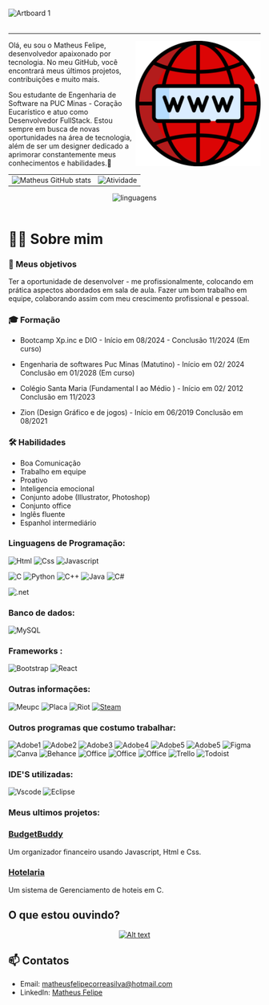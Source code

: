 ######


![Artboard 1](https://github.com/MatheusFelipeCorrea/MatheusFelipeCorrea/assets/160637977/2970daeb-5672-447a-87b2-91fb1ba3a306)



######

----

<img align="right" height="250" src="https://github.com/MatheusFelipeCorrea/MatheusFelipeCorrea/blob/main/www.png?raw=true">

<p>Olá, eu sou o Matheus Felipe, desenvolvedor apaixonado por tecnologia. No meu GitHub, você encontrará meus últimos projetos, contribuições e muito mais.

Sou estudante de Engenharia de Software na PUC Minas - Coração Eucarístico e atuo como Desenvolvedor FullStack. Estou sempre em busca de novas oportunidades na área de tecnologia, além de ser um designer dedicado a aprimorar constantemente meus conhecimentos e habilidades.👋 <p>




<table>
  <tr>
    <td><img src="https://github-readme-stats.vercel.app/api?username=MatheusFelipeCorrea&show_icons=true&theme=radical" alt="Matheus GitHub stats"></td>
    <td><img src="https://github-profile-summary-cards.vercel.app/api/cards/profile-details?username=MatheusFelipeCorrea&theme=radical" alt="Atividade"></td>
  </tr>
</table>

<div align="center">
  <img src="https://github-readme-stats.vercel.app/api/top-langs/?username=MatheusFelipeCorrea&theme=radical" alt="linguagens">
</div>


<br>

# 🙋‍♂️ Sobre mim 

### **🔎 Meus objetivos**

<p> Ter a oportunidade de desenvolver - me profissionalmente, colocando em prática aspectos abordados em sala de aula. Fazer um bom trabalho em equipe, colaborando assim com meu crescimento profissional e pessoal.<p>

### **🎓 Formação**

-  Bootcamp Xp.inc e DIO  -   Início em 08/2024 - Conclusão 11/2024 (Em curso)
-  Engenharia de softwares Puc Minas (Matutino) -   Início em 02/ 2024 Conclusão em 01/2028 (Em curso)

-  Colégio Santa Maria (Fundamental I ao Médio ) -   Início em 02/ 2012 Conclusão em 11/2023

- Zion (Design Gráfico e de jogos) -   Início em 06/2019 Conclusão em 08/2021 
 
### **🛠️ Habilidades**

- Boa Comunicação                          
- Trabalho em equipe
- Proativo
- Inteligencia emocional
- Conjunto adobe (Illustrator, Photoshop)
- Conjunto office
- Inglês fluente
- Espanhol intermediário



### **Linguagens de Programação:**


![Html](https://img.shields.io/badge/HTML5-5e0707?style=for-the-badge&logo=html5&logoColor=white) ![Css](https://img.shields.io/badge/CSS3-5e0707?style=for-the-badge&logo=css3&logoColor=white) ![Javascript](https://img.shields.io/badge/JavaScript-5e0707?style=for-the-badge&logo=javascript&logoColor=white)

 ![C](https://img.shields.io/badge/C-5e0707?style=for-the-badge&logo=c&logoColor=white) ![Python](https://img.shields.io/badge/Python-5e0707?style=for-the-badge&logo=python&logoColor=white) ![C++](https://img.shields.io/badge/C%2B%2B-5e0707?style=for-the-badge&logo=c%2B%2B&logoColor=white) ![Java](https://img.shields.io/badge/Java-5e0707?style=for-the-badge&logo=openjdk&logoColor=white) ![C#](	https://img.shields.io/badge/C%23-5e0707?style=for-the-badge&logo=c-sharp&logoColor=white)

 ![.net](https://img.shields.io/badge/.NET-5e0707?style=for-the-badge&logo=.net&logoColor=white)

### **Banco de dados:**
![MySQL](https://img.shields.io/badge/-MySQL-5e0707?style=for-the-badge&logo=mysql&logoColor=white)
### **Frameworks :**
![Bootstrap](https://img.shields.io/badge/Bootstrap-5e0707?style=for-the-badge&logo=bootstrap&logoColor=white)  ![React](https://img.shields.io/badge/React-5e0707?style=for-the-badge&logo=react&logoColor=61DAFB)

### **Outras informações:**
![Meupc](https://img.shields.io/badge/Windows-ASUS_VivoBook-5e0707?style=for-the-badge&logo=windows&logoColor=white) ![Placa](https://img.shields.io/badge/Intel-Core_i5_10th-5e0707?style=for-the-badge&logo=intel&logoColor=white) ![Riot](https://img.shields.io/badge/Riot_Games-5e0707?style=for-the-badge&logo=riot-games&logoColor=white) [![Steam](https://img.shields.io/badge/Steam-5e0707?style=for-the-badge&logo=steam&logoColor=white)](https://steamcommunity.com/profiles/76561198433471139/)



### **Outros programas que costumo trabalhar:**

![Adobe1](https://img.shields.io/badge/Adobe%20after%20affects-5e0707?style=for-the-badge&logo=Adobe%20after%20effects&logoColor=white) ![Adobe2](https://img.shields.io/badge/Adobe%20Illustrator-5e0707?style=for-the-badge&logo=adobe%20illustrator&logoColor=white)
![Adobe3](https://img.shields.io/badge/Adobe%20Creative%20Cloud-5e0707?style=for-the-badge&logo=Adobe%20Creative%20Cloud&logoColor=white) ![Adobe4](https://img.shields.io/badge/Adobe%20InDesign-5e0707?style=for-the-badge&logo=Adobe%20InDesign&logoColor=white) ![Adobe5](https://img.shields.io/badge/Adobe%20Photoshop-5e0707?style=for-the-badge&logo=Adobe%20Photoshop&logoColor=white) ![Adobe5](https://img.shields.io/badge/Adobe%20XD-5e0707?style=for-the-badge&logo=Adobe%20XD&logoColor=white) ![Figma](https://img.shields.io/badge/Figma-5e0707?style=for-the-badge&logo=figma&logoColor=white) ![Canva](https://img.shields.io/badge/Canva-5e0707?&style=for-the-badge&logo=Canva&logoColor=white) ![Behance](https://img.shields.io/badge/Behance-5e0707?style=for-the-badge&logo=behance&logoColor=white) 
![Office](https://img.shields.io/badge/Microsoft_Excel-5e0707?style=for-the-badge&logo=microsoft-excel&logoColor=white) ![Office](https://img.shields.io/badge/Microsoft_Office-5e0707?style=for-the-badge&logo=microsoft-office&logoColor=white) ![Office](https://img.shields.io/badge/Microsoft_Word-5e0707?style=for-the-badge&logo=microsoft-word&logoColor=white) ![Trello](https://img.shields.io/badge/Trello-5e0707?style=for-the-badge&logo=trello&logoColor=white) ![Todoist](https://img.shields.io/badge/Todoist-5e0707?style=for-the-badge&logo=todoist&logoColor=white)

### **IDE'S utilizadas:**

![Vscode](https://img.shields.io/badge/Visual_Studio_Code-5e0707?style=for-the-badge&logo=visual%20studio%20code&logoColor=white)  ![Eclipse](https://img.shields.io/badge/Eclipse-5e0707?style=for-the-badge&logo=eclipse&logoColor=white) 


### **Meus ultimos projetos:**

### [BudgetBuddy](https://github.com/MatheusFelipeCorrea/BudgetBuddy)
Um organizador financeiro usando Javascript, Html e Css.

### [Hotelaria](https://github.com/MatheusFelipeCorrea/Hotelaria)
Um sistema de Gerenciamento de hoteis em C.



## O que estou ouvindo?

<div align="center">
  <a href="https://github.com/JamesCastagnetto/spotify-recently-played-readme">
    <img src="https://spotify-recently-played-readme.vercel.app/api?user=215h3r56ko57uurfbpdo46loy" alt="Alt text">
  </a>
</div>


## 📫 Contatos

- Email: [matheusfelipecorreasilva@hotmail.com](mailto:matheusfelipecorreasilva@hotmail.com)
- LinkedIn: [Matheus Felipe](https://www.linkedin.com/in/matheus-felipe-correa-29b262265/)
